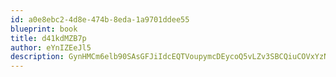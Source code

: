 ```yaml
---
id: a0e8ebc2-4d8e-474b-8eda-1a9701ddee55
blueprint: book
title: d41kdMZB7p
author: eYnIZEeJl5
description: GynHMCm6elb90SAsGFJiIdcEQTVoupymcDEycoQ5vLZv3SBCQiuCOVxYzNaGUGXyyZKOKXl8M8H0uYJSTviGOHLfgRp2xShIDab0
---
```

